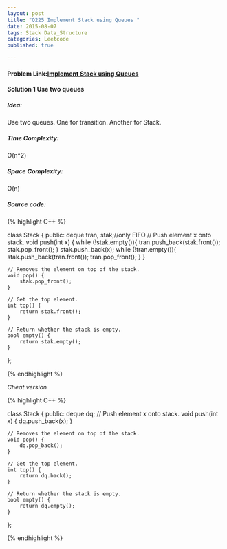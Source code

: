 ```yaml
---
layout: post
title: "Q225 Implement Stack using Queues "
date: 2015-08-07
tags: Stack Data_Structure
categories: Leetcode
published: true

---
```

#### Problem Link:[Implement Stack using Queues ](https://leetcode.com/problems/implement-stack-using-queues/) 

#### Solution 1 Use two queues

##### Idea:

Use two queues. One for transition. Another for Stack.

##### Time Complexity:

O(n^2)

##### Space Complexity:

O(n)

##### Source code:
{% highlight C++ %}

class Stack {
public:
    deque<int> tran, stak;//only FIFO
    // Push element x onto stack.
    void push(int x) {
        while (!stak.empty()){
            tran.push_back(stak.front());
            stak.pop_front();
        }
        stak.push_back(x);
        while (!tran.empty()){
            stak.push_back(tran.front());
            tran.pop_front();
        }
    }

    // Removes the element on top of the stack.
    void pop() {
        stak.pop_front();
    }

    // Get the top element.
    int top() {
        return stak.front();
    }

    // Return whether the stack is empty.
    bool empty() {
        return stak.empty();
    }
};

{% endhighlight %}

_Cheat version_

{% highlight C++ %}

class Stack {
public:
    deque<int> dq;
    // Push element x onto stack.
    void push(int x) {
        dq.push_back(x);
    }

    // Removes the element on top of the stack.
    void pop() {
        dq.pop_back();
    }

    // Get the top element.
    int top() {
        return dq.back();
    }

    // Return whether the stack is empty.
    bool empty() {
        return dq.empty();
    }
};

{% endhighlight %}